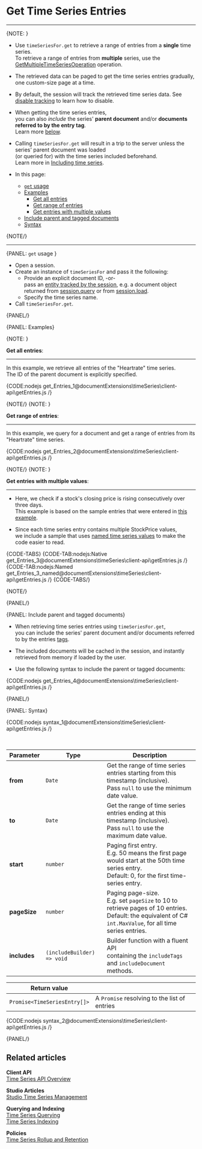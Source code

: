 ﻿# Get Time Series Entries 
---

{NOTE: }

* Use `timeSeriesFor.get` to retrieve a range of entries from a **single** time series.  
  To retrieve a range of entries from **multiple** series, 
  use the [GetMultipleTimeSeriesOperation](../../../../../document-extensions/timeseries/client-api/operations/get#getmultipletimeseriesoperation) operation.

* The retrieved data can be paged to get the time series entries gradually, one custom-size page at a time.

* By default, the session will track the retrieved time series data. 
  See [disable tracking](../../../../../client-api/session/configuration/how-to-disable-tracking) to learn how to disable.

* When getting the time series entries,  
  you can also _include_ the series' **parent document** and/or **documents referred to by the entry tag**.  
  Learn more [below](../../../../../document-extensions/timeseries/client-api/session/get/get-entries#include-parent-and-tagged-documents).

* Calling `timeSeriesFor.get` will result in a trip to the server unless the series' parent document was loaded  
  (or queried for) with the time series included beforehand.  
  Learn more in [Including time series](client-api/session/include/overview).

* In this page:  
  * [`get` usage](../../../../../document-extensions/timeseries/client-api/session/get/get-entries#get-usage)
  * [Examples](../../../../../document-extensions/timeseries/client-api/session/get/get-entries#examples)
      * [Get all entries](../../../../../document-extensions/timeseries/client-api/session/get/get-entries#get-all-entries)
      * [Get range of entries](../../../../../document-extensions/timeseries/client-api/session/get/get-entries#get-range-of-entries)
      * [Get entries with multiple values](../../../../../document-extensions/timeseries/client-api/session/get/get-entries#get-entries-with-multiple-values)
  * [Include parent and tagged documents](../../../../../document-extensions/timeseries/client-api/session/get/get-entries#include-parent-and-tagged-documents)
  * [Syntax](../../../../../document-extensions/timeseries/client-api/session/get/get-entries#syntax)

{NOTE/}

---

{PANEL: `get` usage }

* Open a session.  
* Create an instance of `timeSeriesFor` and pass it the following:
    * Provide an explicit document ID, -or-  
      pass an [entity tracked by the session](../../../../../client-api/session/what-is-a-session-and-how-does-it-work#unit-of-work-pattern),
      e.g. a document object returned from [session.query](../../../../../client-api/session/querying/how-to-query) or from [session.load](../../../../../client-api/session/loading-entities#load).
    * Specify the time series name.
* Call `timeSeriesFor.get`.

{PANEL/}

{PANEL: Examples}

{NOTE: }

<a id="get-all-entries" /> __Get all entries__:

---

In this example, we retrieve all entries of the "Heartrate" time series.  
The ID of the parent document is explicitly specified.  

{CODE:nodejs get_Entries_1@documentExtensions\timeSeries\client-api\getEntries.js /}

{NOTE/}
{NOTE: }

<a id="get-range-of-entries" /> __Get range of entries__:

---

In this example, we query for a document and get a range of entries from its "Heartrate" time series.

{CODE:nodejs get_Entries_2@documentExtensions\timeSeries\client-api\getEntries.js /}

{NOTE/}
{NOTE: }

<a id="get-entries-with-multiple-values" /> __Get entries with multiple values__:

---

* Here, we check if a stock's closing price is rising consecutively over three days.  
  This example is based on the sample entries that were entered in [this example](../../../../../document-extensions/timeseries/client-api/session/append#append-entries-with-multiple-values).

* Since each time series entry contains multiple StockPrice values,  
  we include a sample that uses [named time series values](../../../../../document-extensions/timeseries/client-api/named-time-series-values)
  to make the code easier to read.

{CODE-TABS}
{CODE-TAB:nodejs:Native get_Entries_3@documentExtensions\timeSeries\client-api\getEntries.js /}
{CODE-TAB:nodejs:Named get_Entries_3_named@documentExtensions\timeSeries\client-api\getEntries.js /}
{CODE-TABS/}

{NOTE/}

{PANEL/}

{PANEL: Include parent and tagged documents}

* When retrieving time series entries using `timeSeriesFor.get`,  
  you can include the series' parent document and/or documents referred to by the entries [tags](../../../../../document-extensions/timeseries/overview#tags).  

* The included documents will be cached in the session, and instantly retrieved from memory if loaded by the user.

* Use the following syntax to include the parent or tagged documents:

{CODE:nodejs get_Entries_4@documentExtensions\timeSeries\client-api\getEntries.js /}

{PANEL/}

{PANEL: Syntax}

{CODE:nodejs syntax_1@documentExtensions\timeSeries\client-api\getEntries.js /}

<br/>

| Parameter        | Type                       | Description                                                                                                                                                   |
|------------------|----------------------------|---------------------------------------------------------------------------------------------------------------------------------------------------------------|
| **from**         | `Date`                     | Get the range of time series entries starting from this timestamp (inclusive).<br/>Pass `null` to use the minimum date value.                                 |
| **to**           | `Date`                     | Get the range of time series entries ending at this timestamp (inclusive).<br/>Pass `null` to use the maximum date value.                                     |
| **start**        | `number`                   | Paging first entry.<br>E.g. 50 means the first page would start at the 50th time series entry. <br> Default: 0, for the first time-series entry.              |
| **pageSize**     | `number`                   | Paging page-size.<br>E.g. set `pageSize` to 10 to retrieve pages of 10 entries.<br>Default: the equivalent of C# `int.MaxValue`, for all time series entries. |
| **includes**     | `(includeBuilder) => void` | Builder function with a fluent API<br>containing the `includeTags` and `includeDocument` methods.                                                             |

| Return value                 |                                              |
|------------------------------|----------------------------------------------|
| `Promise<TimeSeriesEntry[]>` | A `Promise` resolving to the list of entries |

{CODE:nodejs syntax_2@documentExtensions\timeSeries\client-api\getEntries.js /}

{PANEL/}

## Related articles

**Client API**  
[Time Series API Overview](../../../../../document-extensions/timeseries/client-api/overview)  

**Studio Articles**  
[Studio Time Series Management](../../../../../studio/database/document-extensions/time-series)  

**Querying and Indexing**  
[Time Series Querying](../../../../../document-extensions/timeseries/querying/overview-and-syntax)  
[Time Series Indexing](../../../../../document-extensions/timeseries/indexing)  

**Policies**  
[Time Series Rollup and Retention](../../../../../document-extensions/timeseries/rollup-and-retention)  
